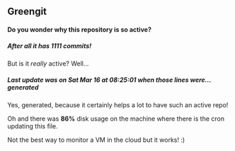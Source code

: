 ## Greengit

#### Do you wonder why this repository is so active?

##### After all it has 1111 commits!

But is it *really* active? Well...

##### Last update was on Sat Mar 16 at 08:25:01 when those lines were... generated

Yes, generated, because it certainly helps a lot to have such an active repo!

Oh and there was **86%** disk usage on the machine
where there is the cron updating this file.

Not the best way to monitor a VM in the cloud but it works! :)
